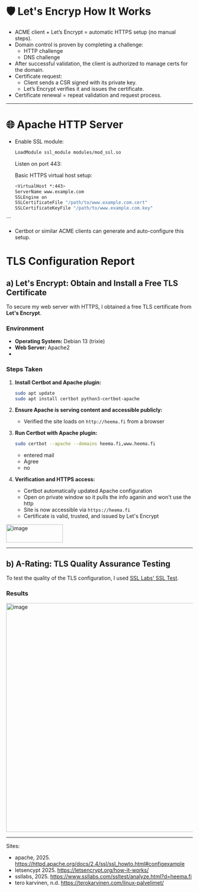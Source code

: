 # 🛡️ Let's Encryp How It Works

- ACME client + Let’s Encrypt = automatic HTTPS setup (no manual steps).
- Domain control is proven by completing a challenge:
  - HTTP challenge 
  - DNS challenge
- After successful validation, the client is authorized to manage certs for the domain.
- Certificate request:
  - Client sends a CSR signed with its private key.
  - Let’s Encrypt verifies it and issues the certificate.
- Certificate renewal = repeat validation and request process.


---

# 🌐 Apache HTTP Server

- Enable SSL module:
  ```bash
  LoadModule ssl_module modules/mod_ssl.so
  ```
  Listen on port 443:

  Basic HTTPS virtual host setup:
    ```bash
  <VirtualHost *:443>
    ServerName www.example.com
    SSLEngine on
    SSLCertificateFile "/path/to/www.example.com.cert"
    SSLCertificateKeyFile "/path/to/www.example.com.key"
</VirtualHost>
  ```
  
- Certbot or similar ACME clients can generate and auto-configure this setup.


# TLS Configuration Report


## a) Let's Encrypt: Obtain and Install a Free TLS Certificate

To secure my web server with HTTPS, I obtained a free TLS certificate from **Let's Encrypt**.

### Environment

- **Operating System:** Debian 13 (trixie)
- **Web Server:** Apache2
- 
### Steps Taken

1. **Install Certbot and Apache plugin:**

   ```bash
   sudo apt update
   sudo apt install certbot python3-certbot-apache
   ```

2. **Ensure Apache is serving content and accessible publicly:**

   - Verified the site loads on `http://heema.fi` from a browser 

3. **Run Certbot with Apache plugin:**

   ```bash
   sudo certbot --apache --domains heema.fi,www.heema.fi
   ```
   - entered mail
   - Agree
   - no
4. **Verification and HTTPS access:**

   - Certbot automatically updated Apache configuration
   - Open on private window so it pulls the info aganin and won't use the http
   - Site is now accessible via `https://heema.fi`
   - Certificate is valid, trusted, and issued by Let's Encrypt
  <img width="153" height="49" alt="image" src="https://github.com/user-attachments/assets/3453dbde-d45f-4d24-9c1b-aadaa1ecb593" />



---

## b) A-Rating: TLS Quality Assurance Testing

To test the quality of the TLS configuration, I used [SSL Labs' SSL Test](https://www.ssllabs.com/ssltest/).

### Results

<img width="965" height="617" alt="image" src="https://github.com/user-attachments/assets/51399a5f-f4cd-4a84-98ef-86c2f793c589" />


---

Sites:
- apache, 2025. https://httpd.apache.org/docs/2.4/ssl/ssl_howto.html#configexample 
- letsencypt 2025. https://letsencrypt.org/how-it-works/
- ssllabs, 2025. https://www.ssllabs.com/ssltest/analyze.html?d=heema.fi
- tero karvinen, n.d. https://terokarvinen.com/linux-palvelimet/
